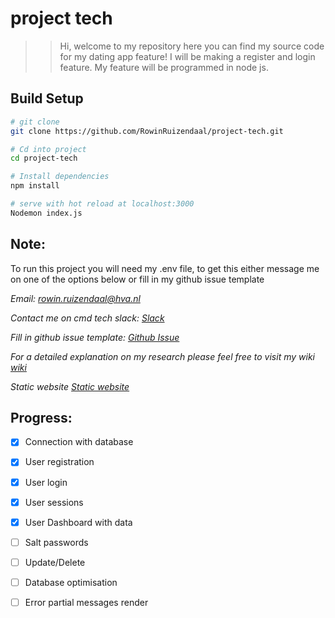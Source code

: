 # project tech

> > Hi, welcome to my repository here you can find my source code for my dating app feature! I will be making a register and login feature. My feature will be programmed in node js.

## Build Setup

``` bash
# git clone
git clone https://github.com/RowinRuizendaal/project-tech.git

# Cd into project
cd project-tech

# Install dependencies 
npm install

# serve with hot reload at localhost:3000
Nodemon index.js
```

## Note:
To run this project you will need my .env file, to get this either message me on one of the options below or fill in my github issue template

_Email:_
_<rowin.ruizendaal@hva.nl>_

_Contact me on cmd tech slack:_
_[Slack](https://cmda-tech.slack.com/archives/D011V7V1L1K)_

_Fill in github issue template:_
_[Github Issue](https://github.com/RowinRuizendaal/project-tech/issues/new/choose)_

_For a detailed explanation on my research please feel free to visit my wiki_ 
_[wiki](https://github.com/RowinRuizendaal/project-tech/wiki)_

_Static website_
_[Static website](https://rowinruizendaal.github.io/project-tech/static-website/index.html)_

## Progress:

- [x] Connection with database
- [x] User registration
- [x] User login
- [x] User sessions
- [x] User Dashboard with data
- [ ] Salt passwords
- [ ] Update/Delete
- [ ] Database optimisation
- [ ] Error partial messages render

